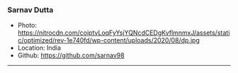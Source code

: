 ### Sarnav Dutta
- Photo: https://nitrocdn.com/coiptvLoqFyYsjYQNcdCEDgKvflmnmxJ/assets/static/optimized/rev-1e740fd/wp-content/uploads/2020/08/dp.jpg
- Location: India
- Github: https://github.com/sarnav98
***